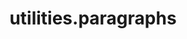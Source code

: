 ---
layout: documentation-single
title: utilities.paragraphs
section: utilities
package: utilities.paragraphs
---